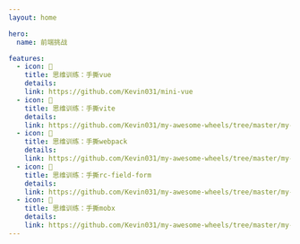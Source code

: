 ```yaml
---
layout: home

hero:
  name: 前端挑战

features:
  - icon: 🚀
    title: 思维训练：手撕vue
    details:
    link: https://github.com/Kevin031/mini-vue
  - icon: 🚀
    title: 思维训练：手撕vite
    details:
    link: https://github.com/Kevin031/my-awesome-wheels/tree/master/my-vite
  - icon: 🚀
    title: 思维训练：手撕webpack
    details:
    link: https://github.com/Kevin031/my-awesome-wheels/tree/master/my-webpack
  - icon: 🚀
    title: 思维训练：手撕rc-field-form
    details:
    link: https://github.com/Kevin031/my-awesome-wheels/tree/master/my-rc-field-form
  - icon: 🚀
    title: 思维训练：手撕mobx
    details:
    link: https://github.com/Kevin031/my-awesome-wheels/tree/master/my-mobx
---
```

